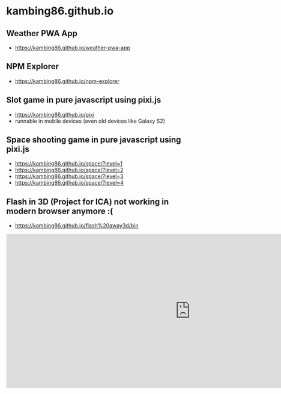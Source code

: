 # kambing86.github.io

## Weather PWA App

- <https://kambing86.github.io/weather-pwa-app>

## NPM Explorer

- <https://kambing86.github.io/npm-explorer>

## Slot game in pure javascript using pixi.js

- <https://kambing86.github.io/pixi>
- runnable in mobile devices (even old devices like Galaxy S2)

## Space shooting game in pure javascript using pixi.js

- <https://kambing86.github.io/space/?level=1>
- <https://kambing86.github.io/space/?level=2>
- <https://kambing86.github.io/space/?level=3>
- <https://kambing86.github.io/space/?level=4>

## Flash in 3D (Project for ICA) not working in modern browser anymore :(

- <https://kambing86.github.io/flash%20away3d/bin>

<iframe width="980" height="410" src="https://mars.nasa.gov/layout/embed/send-your-name/future/certificate/?cn=496679223848" frameborder="0"></iframe>
